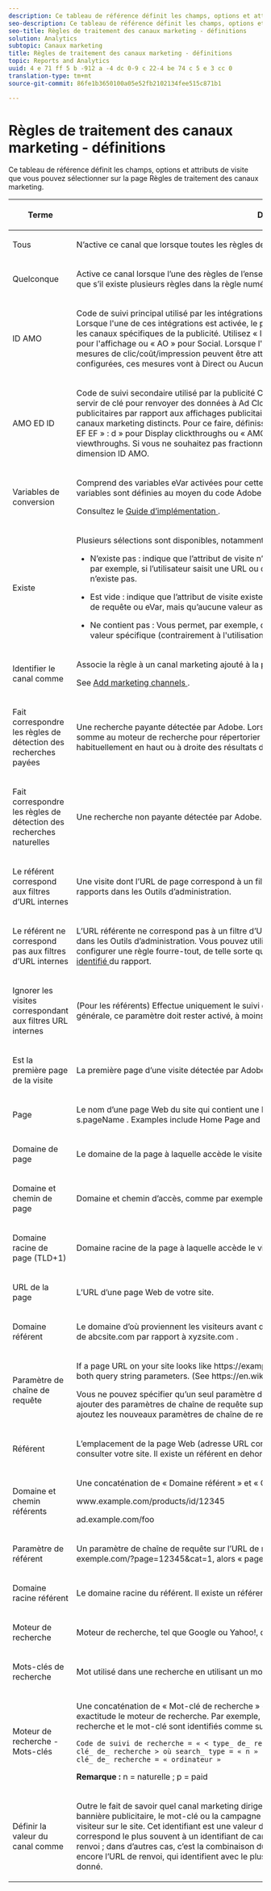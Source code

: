 ```yaml
---
description: Ce tableau de référence définit les champs, options et attributs de visite que vous pouvez sélectionner sur la page Règles de traitement des canaux marketing.
seo-description: Ce tableau de référence définit les champs, options et attributs de visite que vous pouvez sélectionner sur la page Règles de traitement des canaux marketing.
seo-title: Règles de traitement des canaux marketing - définitions
solution: Analytics
subtopic: Canaux marketing
title: Règles de traitement des canaux marketing - définitions
topic: Reports and Analytics
uuid: 4 e 71 ff 5 b -912 a -4 dc 0-9 c 22-4 be 74 c 5 e 3 cc 0
translation-type: tm+mt
source-git-commit: 86fe1b3650100a05e52fb2102134fee515c871b1

---
```



# Règles de traitement des canaux marketing - définitions

Ce tableau de référence définit les champs, options et attributs de visite que vous pouvez sélectionner sur la page Règles de traitement des canaux marketing.

<table id="table_C18A0F1C9E214EB585A29801BA2400F8"> 
 <thead> 
  <tr> 
   <th colname="col1" class="entry"> <p>Terme </p> </th> 
   <th colname="col2" class="entry"> <p>Définition </p> </th> 
  </tr> 
 </thead>
 <tbody> 
  <tr> 
   <td colname="col1"> <p>Tous </p> </td> 
   <td colname="col2"> <p>N’active ce canal que lorsque toutes les règles de la règles numérotée sont vraies. </p> </td> 
  </tr> 
  <tr> 
   <td colname="col1"> <p>Quelconque </p> </td> 
   <td colname="col2"> <p>Active ce canal lorsque l’une des règles de l’ensemble de règles est vraie. Cette option n’est disponible que s’il existe plusieurs règles dans la règle numérotée. </p> </td> 
  </tr>
  <tr> 
   <td colname="col1"> <p>ID AMO </p> </td> 
   <td colname="col2"> <p>Code de suivi principal utilisé par les intégrations de cloud de publication et d'analyses de publicité. Lorsque l'une de ces intégrations est activée, le préfixe de code de suivi peut être utilisé pour identifier les canaux spécifiques de la publicité. Utilisez « ID AMO » commence par « AL » pour Rechercher, « AC » pour l'affichage ou « AO » pour Social. Lorsque l'ID AMO est utilisé dans les canaux marketing, les mesures de clic/coût/impression peuvent être attribuées au canal correct (lorsqu'elles n'ont pas été configurées, ces mesures vont à Direct ou Aucun). </p> </td> 
  </tr> 
  <tr> 
   <td colname="col1"> <p>AMO ED ID </p> </td> 
   <td colname="col2"> <p>Code de suivi secondaire utilisé par la publicité Cloud. L'objectif principal de ce code de suivi est de servir de clé pour renvoyer des données à Ad Cloud. Il peut toutefois être utilisé pour identifier les clics publicitaires par rapport aux affichages publicitaires d'affichage si vous souhaitez les voir comme deux canaux marketing distincts. Pour ce faire, définissez la logique Canal marketing pour « Se termine par l'ID EF EF » : d » pour Display clickthroughs ou « AMO EF ID » se termine par » : i » pour Afficher viewthroughs. Si vous ne souhaitez pas fractionner l'affichage en deux canaux, utilisez plutôt la dimension ID AMO. </p> </td> 
  </tr> 
  <tr> 
   <td colname="col1"> <p>Variables de conversion </p> </td> 
   <td colname="col2"> <p>Comprend des variables eVar activées pour cette suite de rapports et ne s’applique que lorsque ces variables sont définies au moyen du code Adobe sur la page. </p> <p>Consultez le <a href="https://marketing.adobe.com/resources/help/en_US/sc/implement/oms_sc_implement.pdf" scope="external" format="html">Guide d’implémentation </a>. </p> </td> 
  </tr> 
  <tr> 
   <td colname="col1"> <p>Existe </p> </td> 
   <td colname="col2"> <p>Plusieurs sélections sont disponibles, notamment : </p> <p> 
     <ul id="ul_FE39B5F36235441FB757CC73CA2C4F51"> 
      <li id="li_6DC09918D69B443091AB94DB773D5189"> <p> <span class="uicontrol">N’existe pas</span> : indique que l’attribut de visite n’existe pas pour la demande. Dans un domaine référent par exemple, si l’utilisateur saisit une URL ou clique sur un signet, l’attribut de domaine référent n’existe pas. </p> </li> 
      <li id="li_3AB958F997974682824E85014CA266D6"> <p> <span class="uicontrol"> Est vide</span> : indique que l’attribut de visite existe, généralement sous la forme d’un paramètre de chaîne de requête ou eVar, mais qu’aucune valeur associée à l’attribut de visite n’est attribuée. </p> </li> 
      <li id="li_25EDA39748D141BA8173CC4C41035ABA"> <p> <span class="uicontrol"> Ne contient </span>pas : Vous permet, par exemple, de spécifier qu'un domaine référent ne contient pas de valeur spécifique (contrairement à l'utilisation de la sélection <span class="term"> Contient </span>). </p> </li> 
     </ul> </p> </td> 
  </tr> 
  <tr> 
   <td colname="col1"> <p>Identifier le canal comme </p> </td> 
   <td colname="col2"> <p>Associe la règle à un canal marketing ajouté à la page <span class="wintitle">Gestionnaire de canaux marketing</span>. </p> <p>See <a href="../../components/c-marketing-channels/c-channels.md#task_98C9D3F5DBBC4B198E0A9ED4D3891E03" type="task" format="dita" scope="local"> Add marketing channels </a>. </p> </td> 
  </tr> 
  <tr> 
   <td colname="col1"> <p>Fait correspondre les règles de détection des recherches payées </p> </td> 
   <td colname="col2"> <p>Une recherche payante détectée par Adobe. Lors des recherches payantes, les sociétés paient une somme au moteur de recherche pour répertorier leur site. Les recherches payantes figurent habituellement en haut ou à droite des résultats de la recherche. </p> </td> 
  </tr> 
  <tr> 
   <td colname="col1"> <p>Fait correspondre les règles de détection des recherches naturelles </p> </td> 
   <td colname="col2"> <p>Une recherche non payante détectée par Adobe. </p> </td> 
  </tr> 
  <tr> 
   <td colname="col1"> <p>Le référent correspond aux filtres d’URL internes </p> </td> 
   <td colname="col2"> <p> Une visite dont l’URL de page correspond à un filtre d’URL interne, tel qu’il est défini pour la suite de rapports dans les Outils d’administration. </p> </td> 
  </tr> 
  <tr> 
   <td colname="col1"> <p>Le référent ne correspond pas aux filtres d’URL internes </p> </td> 
   <td colname="col2"> <p>L’URL référente ne correspond pas à un filtre d’URL interne, tel qu’il est défini pour la suite de rapports dans les Outils d’administration. Vous pouvez utiliser ce paramètre avec <span class="term"> URL de la page </span> et <span class="term"> Existe </span> pour configurer une règle fourre-tout, de telle sorte qu'aucune visite ne figure dans la section <a href="../../components/c-marketing-channels/c-faq.md#section_451E42994DA247A8A7B8559C715A5EE7" type="section" format="dita" scope="local"> Aucun canal identifié </a> du rapport. </p> </td> 
  </tr> 
  <tr> 
   <td colname="col1"> <p>Ignorer les visites correspondant aux filtres URL internes </p> </td> 
   <td colname="col2"> <p>(Pour les référents) Effectue uniquement le suivi des visites provenant de sites externes. En règle générale, ce paramètre doit rester activé, à moins que vous ne souhaitiez inclure le trafic interne. </p> </td> 
  </tr> 
  <tr> 
   <td colname="col1"> <p>Est la première page de la visite </p> </td> 
   <td colname="col2"> <p>La première page d’une visite détectée par Adobe. </p> </td> 
  </tr> 
  <tr> 
   <td colname="col1"> <p>Page </p> </td> 
   <td colname="col2"> <p>Le nom d’une page Web du site qui contient une balise Web d’Adobe. Cette valeur équivaut à <span class="varname"> s.pageName </span>. Examples include <span class="varname"> Home Page </span> and <span class="varname"> About Us </span>. </p> </td> 
  </tr> 
  <tr> 
   <td colname="col1"> <p>Domaine de page </p> </td> 
   <td colname="col2"> <p>Le domaine de la page à laquelle accède le visiteur, tel que <span class="filepath">produits.exemple.co.uk </span>. </p> </td> 
  </tr> 
  <tr> 
   <td colname="col1"> <p>Domaine et chemin de page </p> </td> 
   <td colname="col2"> <p>Domaine et chemin d’accès, comme par exemple <span class="filepath">products.example.co.uk/mens/pants/overview.html </span>. </p> </td> 
  </tr> 
  <tr> 
   <td colname="col1"> <p>Domaine racine de page (TLD+1) </p> </td> 
   <td colname="col2"> <p>Domaine racine de la page à laquelle accède le visiteur, tel que <span class="filepath">exemple.co.uk </span>. </p> </td> 
  </tr> 
  <tr> 
   <td colname="col1"> <p>URL de la page </p> </td> 
   <td colname="col2"> <p>L’URL d’une page Web de votre site. </p> </td> 
  </tr> 
  <tr> 
   <td colname="col1"> <p>Domaine référent </p> </td> 
   <td colname="col2"> <p>Le domaine d’où proviennent les visiteurs avant de visiter votre site ; par exemple, les référents provenant de <span class="filepath">abcsite.com</span> par rapport à <span class="filepath">xyzsite.com </span>. </p> </td> 
  </tr> 
  <tr> 
   <td colname="col1"> <p>Paramètre de chaîne de requête </p> </td> 
   <td colname="col2"> <p>If a page URL on your site looks like <span class="filepath"> https://example.com/?page=12345&amp;cat=1 </span>, then page and cat are both query string parameters. (See <span class="filepath"> https://en.wikipedia.org/wiki/Query_string </span>.) </p> <p>Vous ne pouvez spécifier qu’un seul paramètre de chaîne de requête par ensemble de règles. Pour ajouter des paramètres de chaîne de requête supplémentaires, utilisez <span class="uicontrol">ANY</span> comme opérateur, puis ajoutez les nouveaux paramètres de chaîne de requête à la règle. </p> </td> 
  </tr> 
  <tr> 
   <td colname="col1"> <p>Référent </p> </td> 
   <td colname="col2"> <p>L’emplacement de la page Web (adresse URL complète) sur laquelle vos visiteurs se trouvaient avant de consulter votre site. Il existe un référent en dehors de votre domaine défini. </p> </td> 
  </tr> 
  <tr> 
   <td colname="col1"> <p>Domaine et chemin référents </p> </td> 
   <td colname="col2"> <p>Une concaténation de « Domaine référent » et « Chemin d’accès à l’URL ». Par exemple : </p> <p> <span class="filepath"> www.example.com/products/id/12345 </span> </p> <p> <span class="filepath"> ad.example.com/foo </span> </p> </td> 
  </tr> 
  <tr> 
   <td colname="col1"> <p>Paramètre de référent </p> </td> 
   <td colname="col2"> <p>Un paramètre de chaîne de requête sur l’URL de renvoi. Par exemple, si vos visiteurs proviennent de <span class="filepath">exemple.com/?page=12345&amp;cat=1</span>, alors « page » et « cat » sont les paramètres référents. </p> </td> 
  </tr> 
  <tr> 
   <td colname="col1"> <p>Domaine racine référent </p> </td> 
   <td colname="col2"> <p>Le domaine racine du référent. Il existe un référent en dehors de votre domaine défini. </p> </td> 
  </tr> 
  <tr> 
   <td colname="col1"> <p>Moteur de recherche </p> </td> 
   <td colname="col2"> <p>Moteur de recherche, tel que Google ou Yahoo!, qui a dirigé les visiteurs sur votre site. </p> </td> 
  </tr> 
  <tr> 
   <td colname="col1"> <p>Mots-clés de recherche </p> </td> 
   <td colname="col2"> <p>Mot utilisé dans une recherche en utilisant un moteur de recherche. </p> </td> 
  </tr> 
  <tr> 
   <td colname="col1"> <p>Moteur de recherche - Mots-clés </p> </td> 
   <td colname="col2"> <p>Une concaténation de « Mot-clé de recherche » et de « Moteur de recherche » pour identifier avec exactitude le moteur de recherche. Par exemple, si vous cherchez le mot « ordinateur », le moteur de recherche et le mot-clé sont identifiés comme suit : </p> 
    <code>Code de suivi de recherche = « &lt; type_ de_ recherche &gt; : &lt; moteur de recherche &gt; : &lt; mot-clé_ de_ recherche &gt; où search_ type = « n » ou « p », moteur_ de_ recherche = « Google » et mot-clé_ de_ recherche = « ordinateur » </code>
  <p><b>Remarque :</b> n = naturelle ; p = paid </p> </td> 
  </tr> 
  <tr> 
   <td colname="col1"> <p>Définir la valeur du canal comme </p> </td> 
   <td colname="col2"> <p>Outre le fait de savoir quel canal marketing dirige un visiteur sur le site, vous pouvez connaître la bannière publicitaire, le mot-clé ou la campagne par courriel du canal qui reçoit le crédit de l’activité d’un visiteur sur le site. Cet identifiant est une valeur de canal enregistrée avec le canal. Cette valeur correspond le plus souvent à un identifiant de campagne intégré dans la page d’entrée ou dans l’URL de renvoi ; dans d’autres cas, c’est la combinaison du moteur de recherche et du mot-clé de recherche, ou encore l’URL de renvoi, qui identifient avec le plus de précision le visiteur en provenance d’un canal donné. </p> </td> 
  </tr> 
 </tbody> 
</table>



